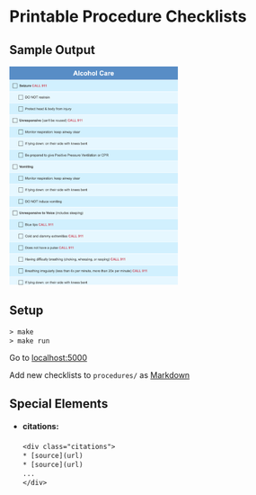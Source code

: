 # Printable Procedure Checklists

## Sample Output

<img alt="A printable checklist for first aid care if someone is drunk" src="https://github.com/gdmen/printable-procedures/blob/master/sample_output.png" width="300">

## Setup
```
> make
> make run
```
Go to [localhost:5000](http://localhost:5000)

Add new checklists to `procedures/` as [Markdown](https://daringfireball.net/projects/markdown/)

## Special Elements

* #### citations:
  ```
  <div class="citations">
  * [source](url)
  * [source](url)
  ...
  </div>
  ```
